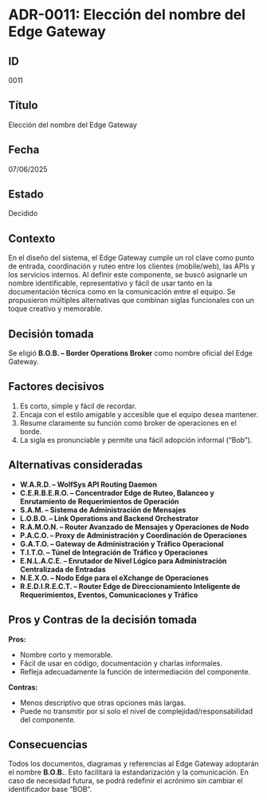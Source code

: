 # ADR-0011: Elección del nombre del Edge Gateway

## ID

0011

## Título

Elección del nombre del Edge Gateway

## Fecha

07/06/2025

## Estado

Decidido

## Contexto

En el diseño del sistema, el Edge Gateway cumple un rol clave como punto de entrada, coordinación y ruteo entre los clientes (mobile/web), las APIs y los servicios internos. Al definir este componente, se buscó asignarle un nombre identificable, representativo y fácil de usar tanto en la documentación técnica como en la comunicación entre el equipo.
Se propusieron múltiples alternativas que combinan siglas funcionales con un toque creativo y memorable.

## Decisión tomada

Se eligió **B.O.B. – Border Operations Broker** como nombre oficial del Edge Gateway.

## Factores decisivos

1. Es corto, simple y fácil de recordar.
2. Encaja con el estilo amigable y accesible que el equipo desea mantener.
3. Resume claramente su función como broker de operaciones en el borde.
4. La sigla es pronunciable y permite una fácil adopción informal (“Bob”).

## Alternativas consideradas

- **W.A.R.D. – WolfSys API Routing Daemon**
- **C.E.R.B.E.R.O. – Concentrador Edge de Ruteo, Balanceo y Enrutamiento de Requerimientos de Operación**
- **S.A.M. – Sistema de Administración de Mensajes**
- **L.O.B.O. – Link Operations and Backend Orchestrator**
- **R.A.M.O.N. – Router Avanzado de Mensajes y Operaciones de Nodo**
- **P.A.C.O. – Proxy de Administración y Coordinación de Operaciones**
- **G.A.T.O. – Gateway de Administración y Tráfico Operacional**
- **T.I.T.O. – Túnel de Integración de Tráfico y Operaciones**
- **E.N.L.A.C.E. – Enrutador de Nivel Lógico para Administración Centralizada de Entradas**
- **N.E.X.O. – Nodo Edge para el eXchange de Operaciones**
- **R.E.D.I.R.E.C.T. – Router Edge de Direccionamiento Inteligente de Requerimientos, Eventos, Comunicaciones y Tráfico**

## Pros y Contras de la decisión tomada

**Pros:**

- Nombre corto y memorable.
- Fácil de usar en código, documentación y charlas informales.
- Refleja adecuadamente la función de intermediación del componente.

**Contras:**

- Menos descriptivo que otras opciones más largas.
- Puede no transmitir por sí solo el nivel de complejidad/responsabilidad del componente.

## Consecuencias

Todos los documentos, diagramas y referencias al Edge Gateway adoptarán el nombre **B.O.B.**. Esto facilitará la estandarización y la comunicación. En caso de necesidad futura, se podrá redefinir el acrónimo sin cambiar el identificador base “BOB”.

